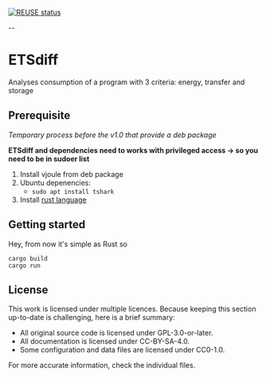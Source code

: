 <!--
SPDX-FileCopyrightText: 2023 Davidson <twister@davidson.fr>
SPDX-License-Identifier: CC-BY-NC-SA-4.0
-->

[![REUSE status](https://api.reuse.software/badge/github.com/fsfe/reuse-tool)](https://api.reuse.software/info/github.com/fsfe/reuse-tool)

--

# ETSdiff

Analyses consumption of a program with 3 criteria: energy, transfer and storage 

## Prerequisite

*Temporary process before the v1.0 that provide a deb package*

**ETSdiff and dependencies need to works with privileged access -> so you need to be in sudoer list**

1. Install vjoule from deb package
1. Ubuntu depenencies:
    * `sudo apt install tshark`
1. Install [rust language](https://www.rust-lang.org/tools/install) 


## Getting started
Hey, from now it's simple as Rust so 
```
cargo build
cargo run
```

## License

This work is licensed under multiple licences. Because keeping this section
up-to-date is challenging, here is a brief summary:

- All original source code is licensed under GPL-3.0-or-later.
- All documentation is licensed under CC-BY-SA-4.0.
- Some configuration and data files are licensed under CC0-1.0.

For more accurate information, check the individual files.
